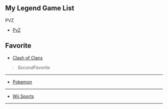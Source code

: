 My Legend Game List
---
PVZ

- [PvZ](https://en.wikipedia.org/wiki/Plants_vs._Zombies_2)

**Favorite**
---
  - [Clash of Clans](https://en.wikipedia.org/wiki/Clash_of_Clans)
> *SecondFavorite*
---
- [Pokemon](https://en.wikipedia.org/wiki/Pok%C3%A9mon)
---
  - [Wii Sports](https://en.wikipedia.org/wiki/Wii_Sports)
---
